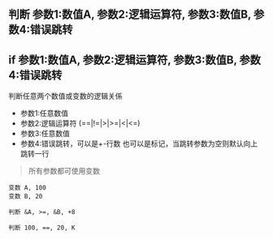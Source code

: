## 判断 参数1:数值A, 参数2:逻辑运算符, 参数3:数值B, 参数4:错误跳转
## if 参数1:数值A, 参数2:逻辑运算符, 参数3:数值B, 参数4:错误跳转
判断任意两个数值或变数的逻辑关係


- 参数1:任意数值
- 参数2:逻辑运算符 (==|!=|>|>=|<|<=)
- 参数3:任意数值
- 参数4:错误跳转，可以是+-行数 也可以是标记，当跳转参数为空则默认向上跳转一行


> 所有参数都可使用变数

```
变数 A, 100
变数 B, 20

判断 &A, >=, &B, +8

判断 100, ==, 20, K

```